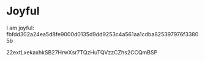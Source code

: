 # Joyful

I am joyful: fbfdd302a24ea5d8fe9000d0135d9dd9253c4a561aa1cdba825397976f33805b


22extLxekaxhkSB27HrwXsr7TQzHuTQVzzCZhs2CCQmBSP